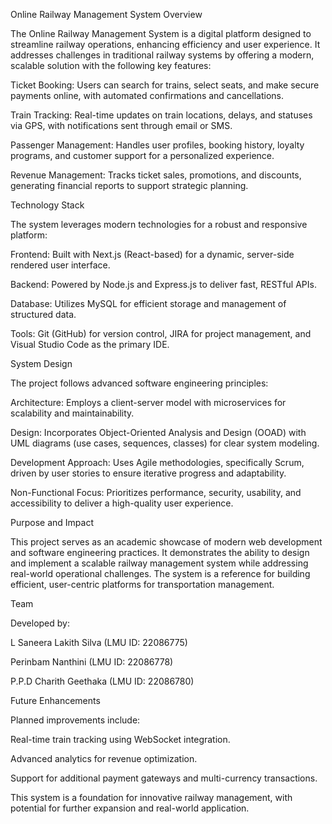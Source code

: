 Online Railway Management System Overview

The Online Railway Management System is a digital platform designed to streamline railway operations, enhancing efficiency and user experience. It addresses challenges in traditional railway systems by offering a modern, scalable solution with the following key features:





Ticket Booking: Users can search for trains, select seats, and make secure payments online, with automated confirmations and cancellations.



Train Tracking: Real-time updates on train locations, delays, and statuses via GPS, with notifications sent through email or SMS.



Passenger Management: Handles user profiles, booking history, loyalty programs, and customer support for a personalized experience.



Revenue Management: Tracks ticket sales, promotions, and discounts, generating financial reports to support strategic planning.

Technology Stack

The system leverages modern technologies for a robust and responsive platform:





Frontend: Built with Next.js (React-based) for a dynamic, server-side rendered user interface.



Backend: Powered by Node.js and Express.js to deliver fast, RESTful APIs.



Database: Utilizes MySQL for efficient storage and management of structured data.



Tools: Git (GitHub) for version control, JIRA for project management, and Visual Studio Code as the primary IDE.

System Design

The project follows advanced software engineering principles:





Architecture: Employs a client-server model with microservices for scalability and maintainability.



Design: Incorporates Object-Oriented Analysis and Design (OOAD) with UML diagrams (use cases, sequences, classes) for clear system modeling.



Development Approach: Uses Agile methodologies, specifically Scrum, driven by user stories to ensure iterative progress and adaptability.



Non-Functional Focus: Prioritizes performance, security, usability, and accessibility to deliver a high-quality user experience.

Purpose and Impact

This project serves as an academic showcase of modern web development and software engineering practices. It demonstrates the ability to design and implement a scalable railway management system while addressing real-world operational challenges. The system is a reference for building efficient, user-centric platforms for transportation management.

Team

Developed by:





L Saneera Lakith Silva (LMU ID: 22086775)



Perinbam Nanthini (LMU ID: 22086778)



P.P.D Charith Geethaka (LMU ID: 22086780)

Future Enhancements

Planned improvements include:





Real-time train tracking using WebSocket integration.



Advanced analytics for revenue optimization.



Support for additional payment gateways and multi-currency transactions.

This system is a foundation for innovative railway management, with potential for further expansion and real-world application.

